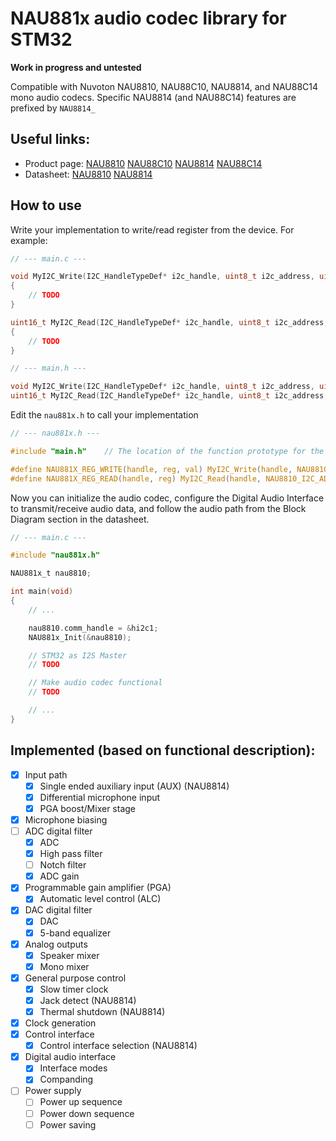 NAU881x audio codec library for STM32
======================================

**Work in progress and untested**

Compatible with Nuvoton NAU8810, NAU88C10, NAU8814, and NAU88C14 mono audio codecs. Specific NAU8814 (and NAU88C14) features are prefixed by `NAU8814_`

## Useful links:
- Product page: [NAU8810](https://www.nuvoton.com/products/smart-home-audio/audio-converters/audio-codec-series/nau8810yg/) [NAU88C10](https://www.nuvoton.com/products/smart-home-audio/audio-converters/audio-codec-series/nau88c10yg/) [NAU8814](https://www.nuvoton.com/products/smart-home-audio/audio-converters/audio-codec-series/nau8814yg/) [NAU88C14](https://www.nuvoton.com/products/smart-home-audio/audio-converters/audio-codec-series/nau88c14yg/)
- Datasheet: [NAU8810](https://datasheet.lcsc.com/lcsc/2202132130_Nuvoton-Tech-NAU8810YG_C2613464.pdf) [NAU8814](https://datasheet.lcsc.com/lcsc/1810221243_Nuvoton-Tech-NAU8814YG_C94774.pdf)

## How to use
Write your implementation to write/read register from the device. For example:
```C
// --- main.c ---

void MyI2C_Write(I2C_HandleTypeDef* i2c_handle, uint8_t i2c_address, uint8_t register, uint16_t value)
{
    // TODO
}

uint16_t MyI2C_Read(I2C_HandleTypeDef* i2c_handle, uint8_t i2c_address, uint8_t register)
{
    // TODO
}
```
```C
// --- main.h ---

void MyI2C_Write(I2C_HandleTypeDef* i2c_handle, uint8_t i2c_address, uint8_t register, uint16_t value);
uint16_t MyI2C_Read(I2C_HandleTypeDef* i2c_handle, uint8_t i2c_address, uint8_t register);
```

Edit the `nau881x.h` to call your implementation
```C
// --- nau881x.h ---

#include "main.h"    // The location of the function prototype for the implementation

#define NAU881X_REG_WRITE(handle, reg, val) MyI2C_Write(handle, NAU8810_I2C_ADDRESS, reg, val)
#define NAU881X_REG_READ(handle, reg) MyI2C_Read(handle, NAU8810_I2C_ADDRESS, reg)
```

Now you can initialize the audio codec, configure the Digital Audio Interface to transmit/receive audio data, and follow the audio path from the Block Diagram section in the datasheet.
```C
// --- main.c ---

#include "nau881x.h"

NAU881x_t nau8810;

int main(void)
{
    // ...

    nau8810.comm_handle = &hi2c1;
    NAU881x_Init(&nau8810);

    // STM32 as I2S Master
    // TODO

    // Make audio codec functional
    // TODO

    // ...
}
```

## Implemented (based on functional description):
- [X] Input path
    - [X] Single ended auxiliary input (AUX) (NAU8814)
    - [X] Differential microphone input
    - [X] PGA boost/Mixer stage
- [X] Microphone biasing
- [ ] ADC digital filter
    - [X] ADC
    - [X] High pass filter
    - [ ] Notch filter
    - [X] ADC gain
- [X] Programmable gain amplifier (PGA)
    - [X] Automatic level control (ALC)
- [X] DAC digital filter
    - [X] DAC
    - [X] 5-band equalizer
- [X] Analog outputs
    - [X] Speaker mixer
    - [X] Mono mixer
- [X] General purpose control
    - [X] Slow timer clock
    - [X] Jack detect (NAU8814)
    - [X] Thermal shutdown (NAU8814)
- [X] Clock generation
- [X] Control interface
    - [X] Control interface selection (NAU8814)
- [X] Digital audio interface
    - [X] Interface modes
    - [X] Companding
- [ ] Power supply
    - [ ] Power up sequence
    - [ ] Power down sequence
    - [ ] Power saving
